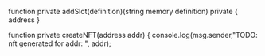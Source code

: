 function private addSlot(definition)(string memory definition) private {
    address
  }

  function private createNFT(address addr) {
      console.log(msg.sender,"TODO: nft generated for addr: ", addr);
  
